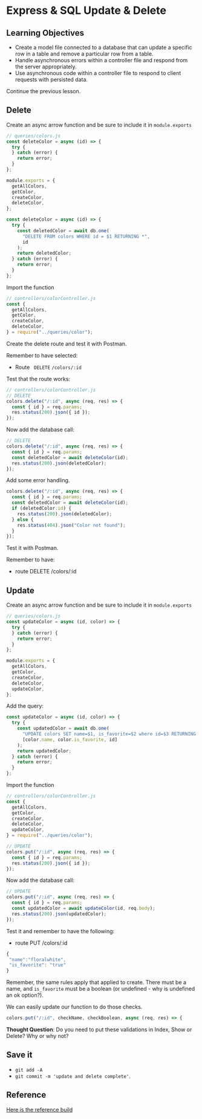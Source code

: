 # Express & SQL Update & Delete

## Learning Objectives

- Create a model file connected to a database that can update a specific row in a table and remove a particular row from a table.
- Handle asynchronous errors within a controller file and respond from the server appropriately.
- Use asynchronous code within a controller file to respond to client requests with persisted data.

Continue the previous lesson.

## Delete

Create an async arrow function and be sure to include it in `module.exports`

```js
// queries/colors.js
const deleteColor = async (id) => {
  try {
  } catch (error) {
    return error;
  }
};

module.exports = {
  getAllColors,
  getColor,
  createColor,
  deleteColor,
};
```

```js
const deleteColor = async (id) => {
  try {
    const deletedColor = await db.one(
      "DELETE FROM colors WHERE id = $1 RETURNING *",
      id
    );
    return deletedColor;
  } catch (error) {
    return error;
  }
};
```

Import the function

```js
// controllers/colorController.js
const {
  getAllColors,
  getColor,
  createColor,
  deleteColor,
} = require("../queries/color");
```

Create the delete route and test it with Postman.

Remember to have selected:

- Route ` DELETE` `/colors/:id`

Test that the route works:

```js
// controllers/colorController.js
// DELETE
colors.delete("/:id", async (req, res) => {
  const { id } = req.params;
  res.status(200).json({ id });
});
```

Now add the database call:

```js
// DELETE
colors.delete("/:id", async (req, res) => {
  const { id } = req.params;
  const deletedColor = await deleteColor(id);
  res.status(200).json(deletedColor);
});
```

Add some error handling.

```js
colors.delete("/:id", async (req, res) => {
  const { id } = req.params;
  const deletedColor = await deleteColor(id);
  if (deletedColor.id) {
    res.status(200).json(deletedColor);
  } else {
    res.status(404).json("Color not found");
  }
});
```

Test it with Postman.

Remember to have:

- route DELETE /colors/:id

## Update

Create an async arrow function and be sure to include it in `module.exports`

```js
// queries/colors.js
const updateColor = async (id, color) => {
  try {
  } catch (error) {
    return error;
  }
};

module.exports = {
  getAllColors,
  getColor,
  createColor,
  deleteColor,
  updateColor,
};
```

Add the query:

```js
const updateColor = async (id, color) => {
  try {
    const updatedColor = await db.one(
      "UPDATE colors SET name=$1, is_favorite=$2 where id=$3 RETURNING *",
      [color.name, color.is_favorite, id]
    );
    return updatedColor;
  } catch (error) {
    return error;
  }
};
```

Import the function

```js
// controllers/colorController.js
const {
  getAllColors,
  getColor,
  createColor,
  deleteColor,
  updateColor,
} = require("../queries/color");
```

```js
// UPDATE
colors.put("/:id", async (req, res) => {
  const { id } = req.params;
  res.status(200).json({ id });
});
```

Now add the database call:

```js
// UPDATE
colors.put("/:id", async (req, res) => {
  const { id } = req.params;
  const updatedColor = await updateColor(id, req.body);
  res.status(200).json(updatedColor);
});
```

Test it and remember to have the following:

- route PUT /colors/:id

```js
{
 "name":"floralwhite",
 "is_favorite": "true"
}
```

Remember, the same rules apply that applied to create. There must be a name, and `is_favorite` must be a boolean (or undefined - why is undefined an ok option?).

We can easily update our function to do those checks.

```js
colors.put("/:id", checkName, checkBoolean, async (req, res) => {
```

**Thought Question**: Do you need to put these validations in Index, Show or Delete? Why or why not?

## Save it

- `git add -A`
- `git commit -m 'update and delete complete'`.

## Reference

[Here is the reference build](https://github.com/pursuit-curriculum-resources/pre-reading-express-sql-seed-read/tree/update-delete)
